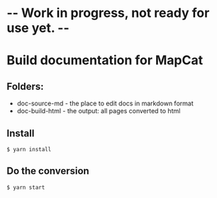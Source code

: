 # -- Work in progress, not ready for use yet. --

# Build documentation for MapCat

## Folders:

* doc-source-md - the place to edit docs in markdown format
* doc-build-html - the output: all pages converted to html

## Install

```shell
$ yarn install
```

## Do the conversion

```shell
$ yarn start
```




